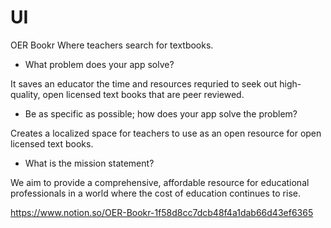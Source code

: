 # UI

OER Bookr
Where teachers search for textbooks.

- What problem does your app solve?

It saves an educator the time and resources requried to seek out high-quality, open licensed text books that are peer reviewed. 

- Be as specific as possible; how does your app solve the problem?

Creates a localized space for teachers to use as an open resource for open licensed text books. 

- What is the mission statement?

We aim to provide a comprehensive, affordable resource for educational professionals in a world where the cost of education continues to rise.



https://www.notion.so/OER-Bookr-1f58d8cc7dcb48f4a1dab66d43ef6365